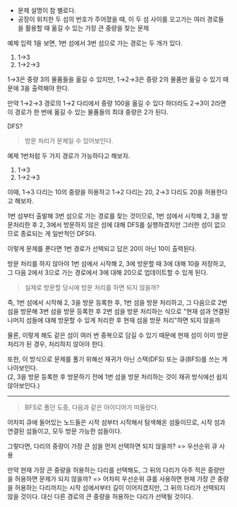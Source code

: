 - 문제 설명이 참 별로다.
- 공장이 위치한 두 섬의 번호가 주어졌을 때, 이 두 섬 사이를 오고가는 여러 경로들을 활용할 때 옮길 수 있는 가장 큰 중량을 찾는 문제

예제 입력 1을 보면, 1번 섬에서 3번 섬으로 가는 경로는 두 개가 있다.

1. 1→3
2. 1→2→3

1→3은 중량 3의 물품들을 옮길 수 있지만, 1→2→3은 중량 2의 물품만 옮길 수 있기 때문에 3을 출력해야 한다.

만약 1→2→3 경로의 1→2 다리에서 중량 100을 옮길 수 있다 하더라도 2→3이 2라면 이 경로가 한 번에 옮길 수 있는 물품들의 최대 중량은 2가 된다.

DFS?

> 방문 처리가 문제일 수 있어보인다.

예제 1번처럼 두 가지 경로가 가능하다고 해보자.

1. 1→3
2. 1→2→3

이때, 1→3 다리는 10의 중량을 허용하고 1→2 다리는 20, 2→3 다리도 20을 허용한다고 해보자.

1번 섬부터 출발해 3번 섬으로 가는 경로를 찾는 것이므로, 1번 섬에서 시작해 2, 3을 방문처리한 후 2, 3에서 방문하지 않은 섬에 대해 DFS를 실행하겠지만 그러한 섬이 없으므로 종료되는 게 일반적인 DFS다.

이렇게 문제를 푼다면 1번 경로가 선택되고 답은 20이 아닌 10이 출력된다.

방문 처리를 하지 않아야 1번 섬에서 시작해 2, 3에 방문할 때 3에 대해 10을 저장하고, 그 다음 2에서 3으로 가는 경로에서 3에 대해 20으로 업데이트할 수 있게 된다.

> 실제로 방문할 당시에 방문 처리를 하면 되지 않을까?

즉, 1번 섬에서 시작해 2, 3을 방문 등록한 후, 1번 섬을 방문 처리하고, 그 다음으로 2번 섬을 방문해 3번 섬을 방문 등록한 후 2번 섬을 방문 처리하는 식으로 "현재 섬과 연결된 나머지 섬들에 대해 방문할 수 있게 처리한 후 현재 섬을 방문 처리"하면 되지 않을까

물론, 이렇게 해도 같은 섬이 여러 번 중복으로 담길 수 있기 때문에 현재 섬이 이미 방문 처리가 된 경우, 처리하지 않아야 한다.

또한, 이 방식으로 문제를 풀기 위해선 재귀가 아닌 스택(DFS) 또는 큐(BFS)를 쓰는 게 나아보인다.  
(2, 3을 방문 등록한 후 방문하기 전에 1번 섬을 방문 처리하는 것이 재귀 방식에선 쉽지 않아보인다.)

---

> BFS로 풀던 도중, 다음과 같은 아이디어가 떠올랐다.

어차피 큐에 들어있는 노드들은 시작 섬부터 시작해서 탐색해온 섬들이므로, 시작 섬과 연결된 섬들이고, 모두 방문 가능한 섬들이다.

그렇다면, 다리의 중량이 가장 큰 섬을 먼저 선택하면 되지 않을까? => 우선순위 큐 사용

만약 현재 가장 큰 중량을 허용하는 다리를 선택해도, 그 뒤의 다리가 아주 적은 중량만을 허용하면 문제가 되지 않을까? => 어차피 우선순위 큐를 사용하면 현재 가장 큰 중량을 허용하는 다리까지는 시작 섬에서부터 길이 이어지겠지만, 그 뒤의 다리가 선택되지 않을 것이다. 대신 다른 경로의 큰 중량을 허용하는 다리가 선택될 것이다.
